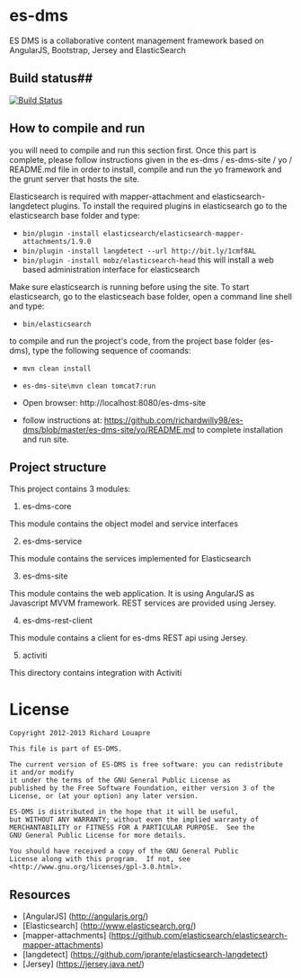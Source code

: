 # es-dms #

ES DMS is a collaborative content management framework based on AngularJS, Bootstrap, Jersey and ElasticSearch

## Build status##
[![Build Status](https://drone.io/github.com/richardwilly98/es-dms/status.png)](https://drone.io/github.com/richardwilly98/es-dms/latest)

## How to compile and run ##

you will need to compile and run this section first. Once this part is complete, please follow instructions given in the es-dms / es-dms-site / yo / README.md file in order to install, compile and run the yo framework and the grunt server that hosts the site.

Elasticsearch is required with mapper-attachment and elasticsearch-langdetect plugins. To install the required plugins in elasticsearch go to the elasticsearch base folder and type:  

- ```bin/plugin -install elasticsearch/elasticsearch-mapper-attachments/1.9.0```
- ```bin/plugin -install langdetect --url http://bit.ly/1cmf8AL```
- ```bin/plugin -install mobz/elasticsearch-head``` this will install a web based administration interface for elasticsearch
  
Make sure elasticsearch is running before using the site. To start elasticsearch, go to the elasticseach base folder, open a command line shell and type:

- ```bin/elasticsearch```

to compile and run the project's code, from the project base folder (es-dms), type the following sequence of coomands: 
- ```mvn clean install```
- ```es-dms-site\mvn clean tomcat7:run```
- Open browser: http://localhost:8080/es-dms-site

- follow instructions at:  https://github.com/richardwilly98/es-dms/blob/master/es-dms-site/yo/README.md
  to complete installation and run site. 

## Project structure ##

This project contains 3 modules:

1. es-dms-core

  This module contains the object model and service interfaces

2. es-dms-service

  This module contains the services implemented for Elasticsearch

3. es-dms-site

  This module contains the web application. It is using AngularJS as Javascript MVVM framework. REST services are provided using Jersey.

4. es-dms-rest-client

  This module contains a client for es-dms REST api using Jersey.

5. activiti

  This directory contains integration with Activiti

# License #
```
Copyright 2012-2013 Richard Louapre

This file is part of ES-DMS.

The current version of ES-DMS is free software: you can redistribute it and/or modify
it under the terms of the GNU General Public License as
published by the Free Software Foundation, either version 3 of the
License, or (at your option) any later version.

ES-DMS is distributed in the hope that it will be useful,
but WITHOUT ANY WARRANTY; without even the implied warranty of
MERCHANTABILITY or FITNESS FOR A PARTICULAR PURPOSE.  See the
GNU General Public License for more details.

You should have received a copy of the GNU General Public
License along with this program.  If not, see
<http://www.gnu.org/licenses/gpl-3.0.html>.
```

## Resources ##
* [AngularJS] (http://angularjs.org/)
* [Elasticsearch] (http://www.elasticsearch.org/)
* [mapper-attachments] (https://github.com/elasticsearch/elasticsearch-mapper-attachments)
* [langdetect] (https://github.com/jprante/elasticsearch-langdetect)
* [Jersey] (https://jersey.java.net/)

